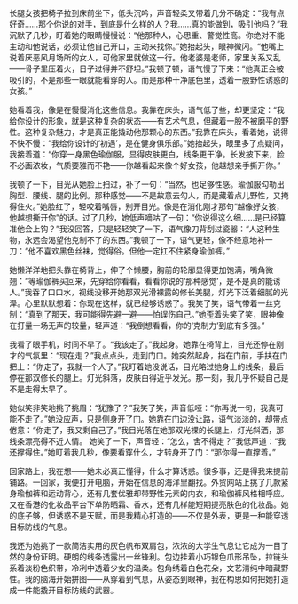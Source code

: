 长腿女孩把椅子拉到床前坐下，低头沉吟，声音轻柔又带着几分不确定：“我有点好奇……那个你说的对手，到底是什么样的人？我……真的能做到，吸引他吗？”我沉默了几秒，盯着她的眼睛慢慢说：“他那种人，心思重、警觉性高。你绝对不能主动和他说话，必须让他自己开口，主动来找你。”她抬起头，眼神微闪。“他嘴上说着厌恶风月场所的女人，可他家里就做这一行。他老婆是老师，家里关系又乱——骨子里压着火，日子过得并不舒坦。”我顿了顿，语气慢了下来：“他真正会被吸引的，不是那些一眼就能看穿的人。而是那种干净底色里，透着一股野性诱惑的女孩。”

她看着我，像是在慢慢消化这些信息。我靠在床头，语气低了些，却更坚定：“我给你设计的形象，就是这种复杂的状态——有艺术气息，但藏着一股不被磨平的野性。这种复杂魅力，才是真正能撬动他那颗心的东西。”我靠在床头，看着她，说得不快不慢：“我给你设计的‘初遇’，是在健身俱乐部。”她抬起头，眼里多了点疑问，我接着道：“你穿一身黑色瑜伽服，显得皮肤更白，线条更干净。长发披下来，脸不必画浓妆，气质要雅而不艳——你越看起来像个好女孩，他越想亲手撕开你。”

我顿了一下，目光从她脸上扫过，补了一句：“当然，也足够性感。瑜伽服勾勒出胸型、腰线、腿的比例。那种感觉——不是故意去勾人，而是藏着点儿野性，又掩得住火。”她脸红了，轻咬着嘴唇，别开目光。像是在消化刚才那句“越像好女孩，他越想撕开你”的话。过了几秒，她低声嘀咕了一句：“你说得这么细……是已经算准他会上钩？”我没回答，只是轻轻笑了一下，语气像刀背刮过瓷器：“人这种生物，永远会渴望他克制不了的东西。”我顿了一下，语气更轻，像不经意地补一刀：“他不喜欢黑色丝袜，觉得俗。但他一定扛不住紧身瑜伽裤。”

她懒洋洋地把头靠在椅背上，伸了个懒腰，胸前的轮廓显得更加饱满，嘴角微翘：“等瑜伽裤买回来，先穿给你看看，看看你说的‘那种感觉’，是不是真的能诱人。”我吞了口口水，视线没移开她那双光滑裸露的修长美腿，灯光下泛着细腻的光泽。心里默默想着：你现在这样，就已经够诱惑了。我笑了笑，语气带着一丝克制：“真到了那天，我可能得先避一避——怕误伤自己。”她歪着头笑了笑，眼神像在打量一场无声的较量，轻声道：“我倒想看看，你的‘克制力’到底有多强。”

我看了眼手机，时间不早了。“我该走了。”我起身。她靠在椅背上，目光还停在刚才的气氛里：“现在走？”我点点头，走到门口。她突然起身，挡在门前，手扶在门把上：“你走了，我就一个人了。”我盯着她没说话，目光略过她身上的线条，最后停在那双修长的腿上。灯光斜落，皮肤白得近乎发光。那一刻，我几乎怀疑自己是不是走得太早了。

她似笑非笑地挑了挑眉：“犹豫了？”我笑了笑，声音低哑：“你再说一句，我真可能不走了。”她没应声，只是侧身开了门。她靠在门边没让路，语气淡淡的，却带点倦意：“你走了，我又剩自己了。”我目光落在她那双光裸的长腿上，灯光斜洒，那线条漂亮得不近人情。  她笑了一下，声音轻：“怎么，舍不得走？”我低声道：“我还撑得住。”她盯着我几秒，像要看穿什么，才转身开了门：“那你得一直撑着。”

回家路上，我在想——她未必真正懂得，什么才算诱惑。很多事，还是得我来提前铺路。一回家，我便打开电脑，开始在信息的海洋里翻找。外贸网站上挑了几款紧身瑜伽裤和运动背心，还有几套优雅却带野性元素的内衣，和瑜伽裤风格相呼应。又在香港的化妆品平台下单防晒霜、香水，还有几样能短期提亮肤色的化妆品。她的底子够，但诱惑不是天赋，而是我精心打造的——不仅是外表，更是一种能穿透目标防线的气息。

我还为她挑了一款简洁实用的灰色帆布双肩包，浓浓的大学生气息让它成为一目了然的身份证明。硬朗的线条透露出一丝锋利。包边挂着小巧银色爪形吊坠，拉链头系着淡粉色织带，冷冽中透着少女的温柔。包角绣着白色花朵，文艺清纯中暗藏野性。我的脑海开始拼图——从穿着到气息，从姿态到眼神，我在构思如何把她打造成一件能撬开目标防线的武器。